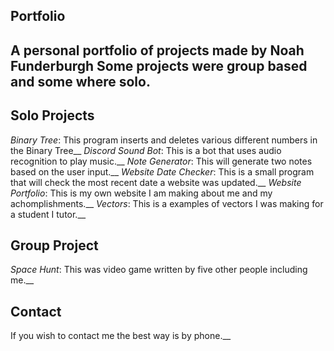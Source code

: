 ## Portfolio
A personal portfolio of projects made by Noah Funderburgh
Some projects were group based and some where solo.
---
## Solo Projects
*Binary Tree*: This program inserts and deletes various different numbers in the Binary Tree__
*Discord Sound Bot*: This is a bot that uses audio recognition to play music.__
*Note Generator*: This will generate two notes based on the user input.__
*Website Date Checker*: This is a small program that will check the most recent date a website was updated.__
*Website Portfolio*: This is my own website I am making about me and my achomplishments.__
*Vectors*: This is a examples of vectors I was making for a student I tutor.__

## Group Project
*Space Hunt*: This was video game written by five other people including me.__

## Contact
If you wish to contact me the best way is by phone.__
